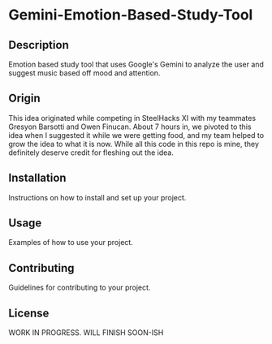 # Gemini-Emotion-Based-Study-Tool

## Description
Emotion based study tool that uses Google's Gemini to analyze the user and suggest music based off mood and attention. 

## Origin
This idea originated while competing in SteelHacks XI with my teammates Gresyon Barsotti and Owen Finucan. About 7 hours in, we pivoted to this idea when I suggested it while we were getting food, and my team helped to grow the idea to what it is now. While all this code in this repo is mine, they definitely deserve credit for fleshing out the idea.

## Installation
Instructions on how to install and set up your project.

## Usage
Examples of how to use your project.

## Contributing
Guidelines for contributing to your project.

## License



WORK IN PROGRESS. WILL FINISH SOON-ISH